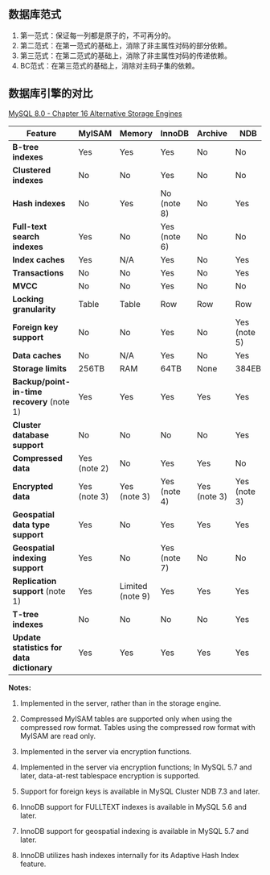 ## 数据库范式

1. 第一范式：保证每一列都是原子的，不可再分的。
2. 第二范式：在第一范式的基础上，消除了非主属性对码的部分依赖。
3. 第三范式：在第二范式的基础上，消除了非主属性对码的传递依赖。
4. BC范式：在第三范式的基础上，消除对主码子集的依赖。

## 数据库引擎的对比

[MySQL 8.0 - Chapter 16 Alternative Storage Engines](https://dev.mysql.com/doc/refman/8.0/en/storage-engines.html)

| Feature                                    | MyISAM       | Memory           | InnoDB       | Archive      | NDB          |
| ------------------------------------------ | ------------ | ---------------- | ------------ | ------------ | ------------ |
| **B-tree indexes**                         | Yes          | Yes              | Yes          | No           | No           |
| **Clustered indexes**                      | No           | No               | Yes          | No           | No           |
| **Hash indexes**                           | No           | Yes              | No (note 8)  | No           | Yes          |
| **Full-text search indexes**               | Yes          | No               | Yes (note 6) | No           | No           |
| **Index caches**                           | Yes          | N/A              | Yes          | No           | Yes          |
| **Transactions**                           | No           | No               | Yes          | No           | Yes          |
| **MVCC**                                   | No           | No               | Yes          | No           | No           |
| **Locking granularity**                    | Table        | Table            | Row          | Row          | Row          |
| **Foreign key support**                    | No           | No               | Yes          | No           | Yes (note 5) |
| **Data caches**                            | No           | N/A              | Yes          | No           | Yes          |
| **Storage limits**                         | 256TB        | RAM              | 64TB         | None         | 384EB        |
| **Backup/point-in-time recovery** (note 1) | Yes          | Yes              | Yes          | Yes          | Yes          |
| **Cluster database support**               | No           | No               | No           | No           | Yes          |
| **Compressed data**                        | Yes (note 2) | No               | Yes          | Yes          | No           |
| **Encrypted data**                         | Yes (note 3) | Yes (note 3)     | Yes (note 4) | Yes (note 3) | Yes (note 3) |
| **Geospatial data type support**           | Yes          | No               | Yes          | Yes          | Yes          |
| **Geospatial indexing support**            | Yes          | No               | Yes (note 7) | No           | No           |
| **Replication support** (note 1)           | Yes          | Limited (note 9) | Yes          | Yes          | Yes          |
| **T-tree indexes**                         | No           | No               | No           | No           | Yes          |
| **Update statistics for data dictionary**  | Yes          | Yes              | Yes          | Yes          | Yes          |

**Notes:**

1. Implemented in the server, rather than in the storage engine.

2. Compressed MyISAM tables are supported only when using the compressed row format. Tables using the compressed row format with MyISAM are read only.

3. Implemented in the server via encryption functions.

4. Implemented in the server via encryption functions; In MySQL 5.7 and later, data-at-rest tablespace encryption is supported.

5. Support for foreign keys is available in MySQL Cluster NDB 7.3 and later.

6. InnoDB support for FULLTEXT indexes is available in MySQL 5.6 and later.

7. InnoDB support for geospatial indexing is available in MySQL 5.7 and later.

8. InnoDB utilizes hash indexes internally for its Adaptive Hash Index feature.